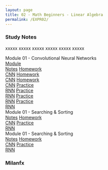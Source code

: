 ```yaml
---
layout: page
title: 02 - Math Beginners - Linear Algebra
permalink: /EXPR02/
---
```


<h3>Study Notes</h3>

xxxxx xxxxx xxxxx xxxxx xxxxx xxxxx

<div>
  <span class="btn cour9"><span class="btn cour5">Module 01 - Convolutional Neural Networks</span>
  <br>
  <a href="/03-MSDS-Express/EXPR01/M1/" class="btn cour6">Module<br>Notes</a>
  <a href="/03-MSDS-Courses/EXPR01/M1/" class="btn cour7">Homework<br>CNN</a>
  <a href="/03-MSDS-Courses/EXPR01/M1/" class="btn cour7">Homework<br>CNN</a>
  <a href="/03-MSDS-Courses/EXPR01/M1/" class="btn cour7">Homework<br>CNN</a>
  <a href="/03-MSDS-Courses/MSDS01/M1/" class="btn cour8">Practice<br>RNN</a>
  <a href="/03-MSDS-Courses/MSDS01/M1/" class="btn cour8">Practice<br>RNN</a>
  <a href="/03-MSDS-Courses/MSDS01/M1/" class="btn cour8">Practice<br>RNN</a>
  <a href="/03-MSDS-Courses/MSDS01/M1/" class="btn cour8">Practice<br>RNN</a>
  </span>
</div>

<div>
  <span class="btn cour9"><span class="btn cour5">Module 01 - Searching & Sorting</span>
  <br>
  <a href="/03-MSDS-Express/EXPR01/M1/" class="btn cour6">Notes</a>
  <a href="/03-MSDS-Courses/EXPR01/M1/" class="btn cour7">Homework<br>CNN</a>
  <a href="/03-MSDS-Courses/MSDS01/M1/" class="btn cour8">Practice<br>RNN</a>
  </span>
</div>

<div>
  <span class="btn cour9"><span class="btn cour5">Module 01 - Searching & Sorting</span>
  <br>
  <a href="/03-MSDS-Express/EXPR01/M1/" class="btn cour6">Notes</a>
  <a href="/03-MSDS-Courses/EXPR01/M1/" class="btn cour7">Homework<br>CNN</a>
  <a href="/03-MSDS-Courses/MSDS01/M1/" class="btn cour8">Practice<br>RNN</a>
  </span>
</div>

<h3>Milanfx</h3>